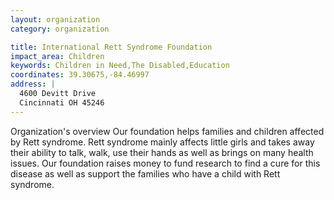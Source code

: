 ```yaml
---
layout: organization
category: organization

title: International Rett Syndrome Foundation
impact_area: Children
keywords: Children in Need,The Disabled,Education
coordinates: 39.30675,-84.46997
address: |
  4600 Devitt Drive
  Cincinnati OH 45246
---
```

Organization's overview
Our foundation helps families and children affected by Rett syndrome.  Rett syndrome mainly affects little girls and takes away their ability to talk, walk, use their hands as well as brings on many health issues.  Our foundation raises money to fund research to find a cure for this disease as well as support the families who have a child with Rett syndrome.